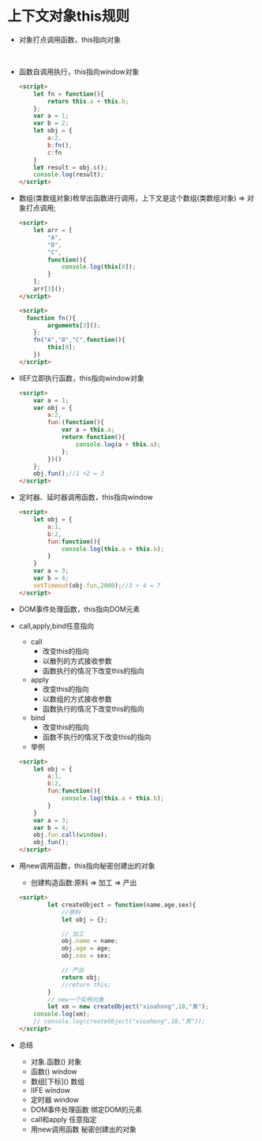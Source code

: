 # 上下文对象this规则

* 对象打点调用函数，this指向对象

   <script>
       let obj = {
           name:"xioaming",
           age:18,
           sex:"男",
           sayHello:function(){
               console.log(`我的名字是${this.name},我的年龄是${this.age},我的性别是${this.sex}`);
           }
       }
       obj.sayHello();
  </script>

* 函数自调用执行，this指向window对象

  ```html
  <script>
      let fn = function(){
          return this.a + this.b;
      };
      var a = 1;
      var b = 2;
      let obj = {
          a:2,
          b:fn(),
          c:fn
      }
      let result = obj.c();
      console.log(result);
  </script>
  ```

* 数组(类数组对象)枚举出函数进行调用，上下文是这个数组(类数组对象) => 对象打点调用;

  ```html
  <script>
      let arr = [
          "A",
          "B",
          "C",
          function(){
              console.log(this[0]);
          }
      ];
      arr[3]();
  </script>
  ```

  ```html
  <script>
  	function fn(){
          arguments[3]();
      };
      fn("A","B","C",function(){
          this[0];
      })
  </script>
  ```

* IIEF立即执行函数，this指向window对象

  ```html
  <script>
      var a = 1;
      var obj = {
          a:2,
          fun:(function(){
              var a = this.a;
              return function(){
                  console.log(a + this.a);
              };
          })()
      };
      obj.fun();//1 +2 = 3
  </script>
  ```

* 定时器、延时器调用函数，this指向window

  ```html
  <script>
      let obj = {
          a:1,
          b:2,
          fun:function(){
              console.log(this.a + this.b);
          }
      }
      var a = 3;
      var b = 4;
      setTimeout(obj.fun,2000);//3 + 4 = 7
  </script>
  ```

* DOM事件处理函数，this指向DOM元素

* call,apply,bind任意指向

  * call
    * 改变this的指向
    * 以散列的方式接收参数
    * 函数执行的情况下改变this的指向
  * apply
    - 改变this的指向
    - 以数组的方式接收参数
    - 函数执行的情况下改变this的指向
  * bind
    * 改变this的指向
    * 函数不执行的情况下改变this的指向
  * 举例

  ```html
  <script>
      let obj = {
          a:1,
          b:2,
          fun:function(){
              console.log(this.a + this.b);
          }
      }
      var a = 3;
      var b = 4;
      obj.fun.call(window);
      obj.fun();
  </script>
  ```

* 用new调用函数，this指向秘密创建出的对象

  * 创建构造函数:原料 => 加工 => 产出

  ```html
  <script>
          let createObject = function(name,age,sex){
              //原料
              let obj = {};
  
              // 加工
              obj.name = name;
              obj.age = age;
              obj.sex = sex;
  
              // 产出
              return obj;
              //return this;
          }
          // new一个实例对象
          let xm = new createObject("xioahong",18,"男");
      console.log(xm);
      // console.log(createObject("xioahong",18,"男"));
  </script>
  ```

  

* 总结
  * 对象.函数()                 对象
  * 函数()                          window
  * 数组\[下标\]()                数组
  * IIFE                              window
  * 定时器                         window
  * DOM事件处理函数    绑定DOM的元素
  * call和apply                 任意指定
  * 用new调用函数          秘密创建出的对象